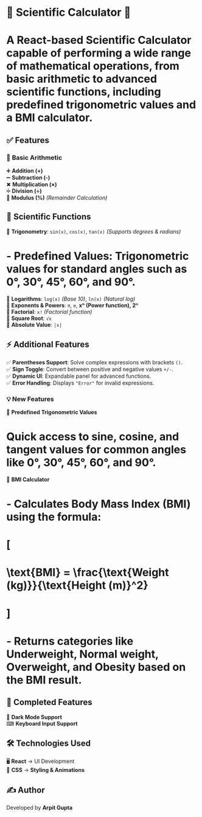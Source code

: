 # 🌟 **Scientific Calculator** 🌟

# A **React-based Scientific Calculator** capable of performing a wide range of mathematical operations, from **basic arithmetic** to **advanced scientific functions**, including **predefined trigonometric values** and a **BMI calculator**.

## ✅ **Features**

### 🔢 **Basic Arithmetic**

➕ **Addition (+)**  
➖ **Subtraction (-)**  
✖ **Multiplication (×)**  
➗ **Division (÷)**  
🟰 **Modulus (%)** _(Remainder Calculation)_

## 🧠 **Scientific Functions**

📌 **Trigonometry**: `sin(x)`, `cos(x)`, `tan(x)` _(Supports degrees & radians)_

# - **Predefined Values**: Trigonometric values for standard angles such as 0°, 30°, 45°, 60°, and 90°.

📌 **Logarithms**: `log(x)` _(Base 10)_, `ln(x)` _(Natural log)_  
📌 **Exponents & Powers**: `π`, `e`, **xⁿ (Power function), 2ⁿ**  
📌 **Factorial**: `x!` _(Factorial function)_  
📌 **Square Root**: `√x`  
📌 **Absolute Value**: `|x|`

## ⚡ **Additional Features**

✅ **Parentheses Support**: Solve complex expressions with brackets `()`.  
✅ **Sign Toggle**: Convert between positive and negative values `+/-`.  
✅ **Dynamic UI**: Expandable panel for advanced functions.  
✅ **Error Handling**: Displays `"Error"` for invalid expressions.

### 💡 **New Features**

📌 **Predefined Trigonometric Values**

# Quick access to sine, cosine, and tangent values for common angles like 0°, 30°, 45°, 60°, and 90°.

📌 **BMI Calculator**

# - Calculates Body Mass Index (BMI) using the formula:

# \[

# \text{BMI} = \frac{\text{Weight (kg)}}{\text{Height (m)}^2}

# \]

# - Returns categories like **Underweight**, **Normal weight**, **Overweight**, and **Obesity** based on the BMI result.

## 🎯 **Completed Features**

🌙 **Dark Mode Support**  
⌨ **Keyboard Input Support**

## 🛠 **Technologies Used**

🖥 **React** → UI Development  
🎨 **CSS** → **Styling & Animations**

## ✍️ **Author**

Developed by **Arpit Gupta**
